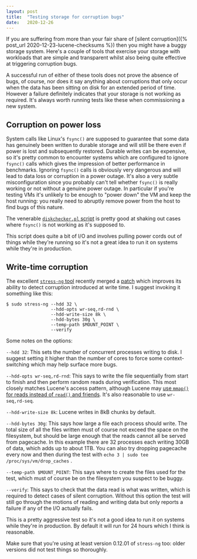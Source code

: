 ```yaml
---
layout: post
title:  "Testing storage for corruption bugs"
date:   2020-12-26
---
```


If you are suffering from more than your fair share of [silent corruption]({%
post_url 2020-12-23-lucene-checksums %}) then you might have a buggy storage
system. Here's a couple of tools that exercise your storage with workloads that
are simple and transparent whilst also being quite effective at triggering
corruption bugs.

A successful run of either of these tools does not prove the absence of bugs,
of course, nor does it say anything about corruptions that only occur when the
data has been sitting on disk for an extended period of time. However a failure
definitely indicates that your storage is not working as required. It's always
worth running tests like these when commissioning a new system.

## Corruption on power loss

System calls like Linux's `fsync()` are supposed to guarantee that some data
has genuinely been written to durable storage and will still be there even if
power is lost and subsequently restored. Durable writes can be expensive, so
it's pretty common to encounter systems which are configured to ignore
`fsync()` calls which gives the impression of better performance in benchmarks.
Ignoring `fsync()` calls is obviously very dangerous and will lead to data loss
or corruption in a power outage. It's also a very subtle misconfiguration since
you probably can't tell whether `fsync()` is really working or not without a
genuine power outage. In particular if you're testing VMs it's unlikely to be
enough to "power down" the VM and keep the host running: you really need to
abruptly remove power from the host to find bugs of this nature.

The venerable [`diskchecker.pl`
script](https://brad.livejournal.com/2116715.html) is pretty good at shaking
out cases where `fsync()` is not working as it's supposed to.

This script does quite a bit of I/O and involves pulling power cords out of
things while they're running so it's not a great idea to run it on systems
while they're in production.

## Write-time corruption

The excellent [`stress-ng` tool](https://kernel.ubuntu.com/~cking/stress-ng/)
recently merged a
[patch](https://github.com/ColinIanKing/stress-ng/commit/ecaf4f655d38dfd771a9f6a29bb5f1af64c8aa36)
which improves its ability to detect corruption introduced at write time. I
suggest invoking it something like this:

```
$ sudo stress-ng --hdd 32 \
                 --hdd-opts wr-seq,rd-rnd \
                 --hdd-write-size 8k \
                 --hdd-bytes 30g \
                 --temp-path $MOUNT_POINT \
                 --verify
```

Some notes on the options:

`--hdd 32`: This sets the number of concurrent processes writing to disk. I
suggest setting it higher than the number of cores to force some
context-switching which may help surface more bugs.

`--hdd-opts wr-seq,rd-rnd`: This says to write the file sequentially from start
to finish and then perform random reads during verification. This most closely
matches Lucene's access pattern, although Lucene may [use `mmap()` for reads
instead of `read()` and
friends](https://dzone.com/articles/use-lucene’s-mmapdirectory). It's also
reasonable to use `wr-seq,rd-seq`.

`--hdd-write-size 8k`: Lucene writes in 8kB chunks by default.

`--hdd-bytes 30g`: This says how large a file each process should write. The
total size of all the files written must of course not exceed the space on the
filesystem, but should be large enough that the reads cannot all be served from
pagecache. In this example there are 32 processes each writing 30GB of data,
which adds up to about 1TB. You can also try dropping pagecache every now and
then during the test with `echo 3 | sudo tee /proc/sys/vm/drop_caches` .

`--temp-path $MOUNT_POINT`: This says where to create the files used for the
test, which must of course be on the filesystem you suspect to be buggy.

`--verify`: This says to check that the data read is what was written, which is
required to detect cases of silent corruption. Without this option the test
will still go through the motions of reading and writing data but only reports
a failure if any of the I/O actually fails.

This is a pretty aggressive test so it's not a good idea to run it on systems
while they're in production. By default it will run for 24 hours which I think
is reasonable.

Make sure that you're using at least version 0.12.01 of `stress-ng` too: older
versions did not test things so thoroughly.
